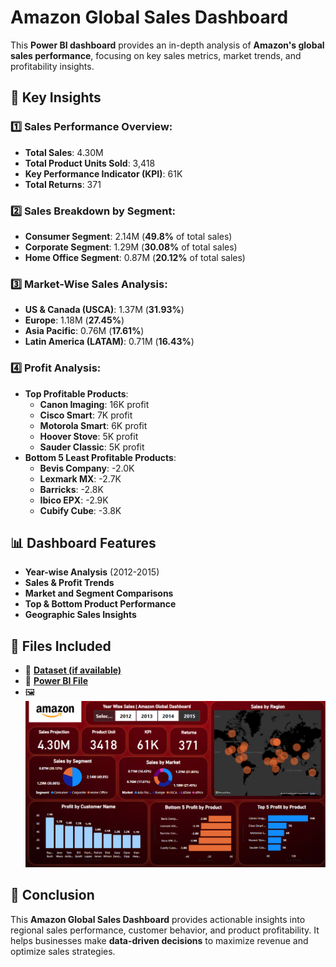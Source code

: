 # Amazon Global Sales Dashboard

This **Power BI dashboard** provides an in-depth analysis of **Amazon's global sales performance**, focusing on key sales metrics, market trends, and profitability insights.

## 📌 Key Insights

### 1️⃣ Sales Performance Overview:
- **Total Sales**: 4.30M
- **Total Product Units Sold**: 3,418
- **Key Performance Indicator (KPI)**: 61K
- **Total Returns**: 371

### 2️⃣ Sales Breakdown by Segment:
- **Consumer Segment**: 2.14M (**49.8%** of total sales)
- **Corporate Segment**: 1.29M (**30.08%** of total sales)
- **Home Office Segment**: 0.87M (**20.12%** of total sales)

### 3️⃣ Market-Wise Sales Analysis:
- **US & Canada (USCA)**: 1.37M (**31.93%**)
- **Europe**: 1.18M (**27.45%**)
- **Asia Pacific**: 0.76M (**17.61%**)
- **Latin America (LATAM)**: 0.71M (**16.43%**)

### 4️⃣ Profit Analysis:
- **Top Profitable Products**:
  - **Canon Imaging**: 16K profit
  - **Cisco Smart**: 7K profit
  - **Motorola Smart**: 6K profit
  - **Hoover Stove**: 5K profit
  - **Sauder Classic**: 5K profit
- **Bottom 5 Least Profitable Products**:
  - **Bevis Company**: -2.0K
  - **Lexmark MX**: -2.7K
  - **Barricks**: -2.8K
  - **Ibico EPX**: -2.9K
  - **Cubify Cube**: -3.8K

## 📊 Dashboard Features

- **Year-wise Analysis** (2012-2015)
- **Sales & Profit Trends**
- **Market and Segment Comparisons**
- **Top & Bottom Product Performance**
- **Geographic Sales Insights**

## 📂 Files Included

- 🔗 **[Dataset (if available)](https://github.com/tanshigarg/Amazon-Sales-Dasboard/blob/9cf92ae043afdf342afc56209b9652356d1abc63/global_superstore.xlsx)**
- 🔗 **[Power BI File](https://github.com/tanshigarg/Amazon-Sales-Dasboard/blob/703c13f7c734d25cec13344e3088d3a923b67d93/amazon%20global%20sales%20dashboard.pbix)**
- 🖼️ ![Amazon Global Sales Dashboard](https://github.com/tanshigarg/Amazon-Sales-Dasboard/blob/3ef4eb43b39012328f8a85eacb66271c13c6a189/amazon%20dashboard.png)

## 📢 Conclusion

This **Amazon Global Sales Dashboard** provides actionable insights into regional sales performance, customer behavior, and product profitability. It helps businesses make **data-driven decisions** to maximize revenue and optimize sales strategies.
